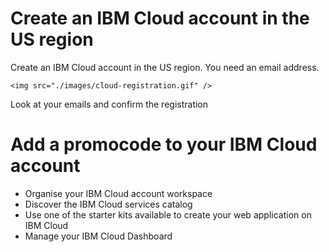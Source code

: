 
# Create an IBM Cloud account in the US region

Create an IBM Cloud account in the US region. You need an email address.

	<img src="./images/cloud-registration.gif" />

Look at your emails and confirm the registration

# Add a promocode to your IBM Cloud account

+ Organise your IBM Cloud account workspace
+ Discover the IBM Cloud services catalog
+ Use one of the starter kits available to create your web application on IBM Cloud
+ Manage your IBM Cloud Dashboard
